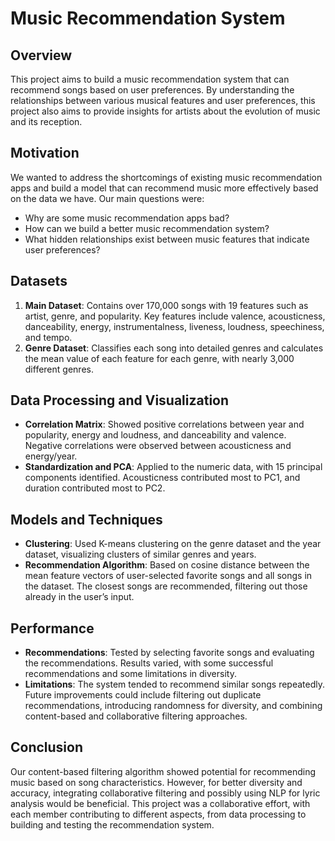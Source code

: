 # Music Recommendation System

## Overview

This project aims to build a music recommendation system that can recommend songs based on user preferences. By understanding the relationships between various musical features and user preferences, this project also aims to provide insights for artists about the evolution of music and its reception.

## Motivation

We wanted to address the shortcomings of existing music recommendation apps and build a model that can recommend music more effectively based on the data we have. Our main questions were:

- Why are some music recommendation apps bad?
- How can we build a better music recommendation system?
- What hidden relationships exist between music features that indicate user preferences?

## Datasets

1. **Main Dataset**: Contains over 170,000 songs with 19 features such as artist, genre, and popularity. Key features include valence, acousticness, danceability, energy, instrumentalness, liveness, loudness, speechiness, and tempo.
2. **Genre Dataset**: Classifies each song into detailed genres and calculates the mean value of each feature for each genre, with nearly 3,000 different genres.

## Data Processing and Visualization

- **Correlation Matrix**: Showed positive correlations between year and popularity, energy and loudness, and danceability and valence. Negative correlations were observed between acousticness and energy/year.
- **Standardization and PCA**: Applied to the numeric data, with 15 principal components identified. Acousticness contributed most to PC1, and duration contributed most to PC2.

## Models and Techniques

- **Clustering**: Used K-means clustering on the genre dataset and the year dataset, visualizing clusters of similar genres and years.
- **Recommendation Algorithm**: Based on cosine distance between the mean feature vectors of user-selected favorite songs and all songs in the dataset. The closest songs are recommended, filtering out those already in the user’s input.

## Performance

- **Recommendations**: Tested by selecting favorite songs and evaluating the recommendations. Results varied, with some successful recommendations and some limitations in diversity.
- **Limitations**: The system tended to recommend similar songs repeatedly. Future improvements could include filtering out duplicate recommendations, introducing randomness for diversity, and combining content-based and collaborative filtering approaches.

## Conclusion

Our content-based filtering algorithm showed potential for recommending music based on song characteristics. However, for better diversity and accuracy, integrating collaborative filtering and possibly using NLP for lyric analysis would be beneficial. This project was a collaborative effort, with each member contributing to different aspects, from data processing to building and testing the recommendation system.